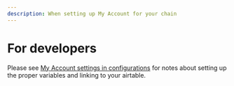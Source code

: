 ```yaml
---
description: When setting up My Account for your chain
---
```


# For developers

Please see [My Account settings in configurations](../../setup-and-run-blockscout/configuration-options/my-account-settings.md) for notes about setting up the proper variables and linking to your airtable.
